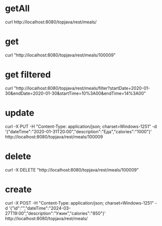 # getAll
curl http://localhost:8080/topjava/rest/meals/

# get
curl "http://localhost:8080/topjava/rest/meals/100009"

# get filtered
curl "http://localhost:8080/topjava/rest/meals/filter?startDate=2020-01-30&endDate=2020-01-30&startTime=10%3A00&endTime=14%3A00"

# update
curl -X PUT -H "Content-Type: application/json; charset=Windows-1251" -d '{"dateTime":"2020-01-31T20:00","description":"Еда","calories":"1000"}' http://localhost:8080/topjava/rest/meals/100009

# delete
curl -X DELETE "http://localhost:8080/topjava/rest/meals/100009"

# create
curl -X POST -H "Content-Type: application/json; charset=Windows-1251" -d '{"id":"","dateTime":"2024-03-27T19:00","description":"Ужин","calories":"850"}' http://localhost:8080/topjava/rest/meals/